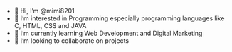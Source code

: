 - 👋 Hi, I’m @mimi8201
- 👀 I’m interested in Programming especially programming languages like C, HTML, CSS and JAVA
- 🌱 I’m currently learning Web Development and Digital Marketing
- 💞️ I’m looking to collaborate on projects

<!---
mimi8201/mimi8201 is a ✨ special ✨ repository because its `README.md` (this file) appears on your GitHub profile.
You can click the Preview link to take a look at your changes.
--->

